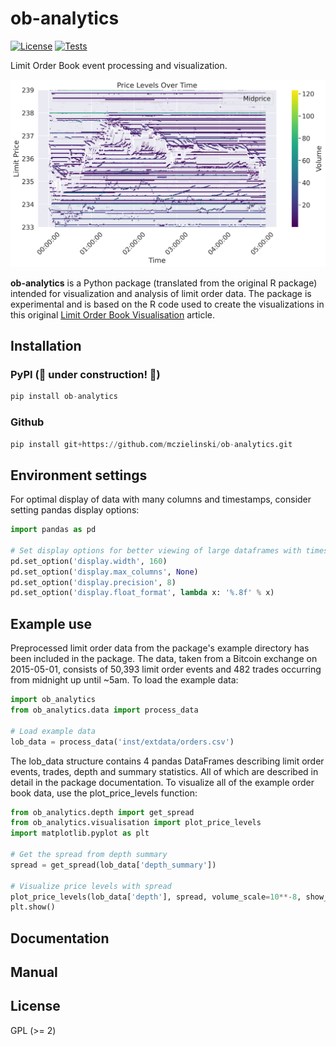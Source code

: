# ob-analytics

[![License](http://img.shields.io/badge/license-GPL%20%28%3E=%202%29-blue.svg?style=flat)](http://www.gnu.org/licenses/gpl-2.0.html)
[![Tests](https://img.shields.io/badge/tests-pytest-green.svg)](https://github.com/username/ob-analytics/tree/master/tests)

Limit Order Book event processing and visualization.

!["price levels visualization"](./assets/ob-analytics-price-levels.png "price levels visualization")

**ob-analytics** is a Python package (translated from the original R package) intended for visualization and analysis of limit
order data. The package is experimental and is based on the R code used to
create the visualizations in this original [Limit Order Book Visualisation](http://parasec.net/transmission/order-book-visualisation/)
article.

## Installation

### PyPI (:construction: under construction! :construction:)

```python
pip install ob-analytics
```

### Github

```python
pip install git+https://github.com/mczielinski/ob-analytics.git
```

## Environment settings
For optimal display of data with many columns and timestamps, consider setting pandas display options:

```python
import pandas as pd

# Set display options for better viewing of large dataframes with timestamps
pd.set_option('display.width', 160)
pd.set_option('display.max_columns', None)
pd.set_option('display.precision', 8)
pd.set_option('display.float_format', lambda x: '%.8f' % x)
```

## Example use
Preprocessed limit order data from the package's example directory has been included
in the package. The data, taken from a Bitcoin exchange on 2015-05-01, consists
of 50,393 limit order events and 482 trades occurring from midnight up until
~5am. To load the example data:

```python
import ob_analytics
from ob_analytics.data import process_data

# Load example data 
lob_data = process_data('inst/extdata/orders.csv')
```

The lob_data structure contains 4 pandas DataFrames describing limit order
events, trades, depth and summary statistics. All of which are described in
detail in the package documentation. To visualize all of the example order book
data, use the plot_price_levels function:

```python
from ob_analytics.depth import get_spread
from ob_analytics.visualisation import plot_price_levels
import matplotlib.pyplot as plt

# Get the spread from depth summary
spread = get_spread(lob_data['depth_summary'])

# Visualize price levels with spread
plot_price_levels(lob_data['depth'], spread, volume_scale=10**-8, show_mp=True)
plt.show()
```

## Documentation

## Manual

## License

GPL (>= 2)